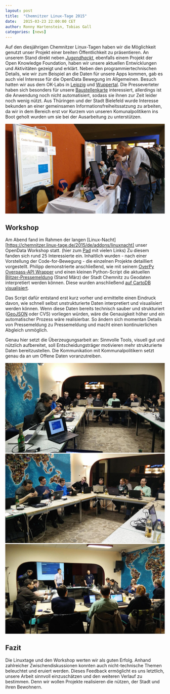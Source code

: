 ```yaml
---
layout: post
title:  "Chemnitzer Linux-Tage 2015"
date:   2015-03-23 22:00:00 CET
author:	Ronny Hartenstein, Tobias Gall
categories: [news]
---
```


Auf den diesjährigen Chemnitzer Linux-Tagen haben wir die Möglichkeit genutzt unser Projekt einer breiten Öffentlichkeit zu präsentieren.
An unserem Stand direkt neben [*Jugendhackt*](http://jugendhackt.de/), ebenfalls einem Projekt der Open Knowledge Foundation, haben wir unsere aktuellen Entwicklungen und Aktivitäten gezeigt und erklärt.
Neben den programmiertechnischen Details, wie wir zum Beispiel an die Daten für unsere Apps kommen, gab es auch viel Interesse für die OpenData Bewegung im Allgemeinen. 
Besuch hatten wir aus dem OK-Labs in [Leipzig](http://codefor.de/leipzig/) und [Wuppertal](https://opendatal.de/). 
Die Presseverteter haben sich besonders für unsere [Baustellenkarte](http://codeforchemnitz.de/BaustellenChemnitz/) interessiert, allerdings ist die Anwendung noch nicht automatisiert, sodass sie ihnen zur Zeit leider noch wenig nützt.
Aus Thüringen und der Stadt Bielefeld wurde Interesse bekunden an einer gemeinsamen Informationsfreiheitssatzung zu arbeiten, da wir in dem Bereich erst vor Kurzem von unseren Komunalpolitikern ins Boot geholt wurden um sie bei der Ausarbeitung zu unterstützen.

![unser Stand](/images/news/2015-03-21-clt2015-stand1.jpg)

## Workshop

Am Abend fand im Rahmen der langen [Linux-Nacht][https://chemnitzer.linux-tage.de/2015/de/addons/linuxnacht] unser OpenData Workshop statt. (hier zum [Pad](https://pad.okfn.org/p/oklab-chemnitz-clt-workshop) mit vielen Links)
Zu diesem fanden sich rund 25 Interessierte ein. Inhaltlich wurden - nach einer Vorstellung der Code-for-Bewegung - die einzelnen Projekte detailliert vorgestellt. 
Philipp demonstrierte anschließend, wie mit seinem [OverPy Overpass-API Wrapper](https://github.com/DinoTools/python-overpy) und einen kleinen Python-Script die aktuellen [Blitzer-Pressemeldung](http://www.chemnitz.de/chemnitz/de/aktuelles/presse/pressemitteilungen/2015/123.html) (Stand März) der Stadt Chemnitz zu Geodaten interpretiert werden können. Diese wurden anschließend [auf CartoDB visualisiert](https://rhflow.cartodb.com/tables/opendata_workshop_blitzer/map). 

Das Script dafür entstand erst kurz vorher und ermittelte einen Eindruck davon, wie schnell selbst unstrukturierte Daten interpretiert und visualisiert werden können. 
Wenn diese Daten bereits technisch sauber und strukturiert ([GeoJSON](http://geojson.org/) oder CVS) vorliegen würden, wäre die Genauigkeit höher und ein automatischer Prozess wäre realisierbar. 
So ändern sich momentan Details von Pressemeldung zu Pressemeldung und macht einen kontinuierlichen Abgleich unmöglich. 

Genau hier setzt die Überzeugungsarbeit an: Sinnvolle Tools, visuell gut und nützlich aufbereitet, soll Entscheidungsträger motivieren mehr strukturierte Daten bereitzustellen. Die Kommunikation mit Kommunalpolitikern setzt genau da an um Offene Daten voranzutreiben.

![Workshop #1](/images/news/2015-03-21-clt2015-workshop1.jpg)
![Workshop #2](/images/news/2015-03-21-clt2015-workshop2.jpg)
![Workshop #3](/images/news/2015-03-21-clt2015-workshop3.jpg)

## Fazit
Die Linuxtage und den Workshop werten wir als guten Erfolg. Anhand zahlreicher Zwischendiskussionen konnten auch nicht-technische Themen beleuchtet und eruiert werden. 
Dieses Feedback ermöglicht es uns letztlich, unsere Arbeit sinnvoll einzuschätzen und den weiteren Verlauf zu bestimmen. 
Denn wir wollen Projekte realisieren die nützen, der Stadt und ihren Bewohnern.